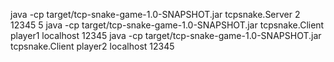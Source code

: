 java -cp target/tcp-snake-game-1.0-SNAPSHOT.jar tcpsnake.Server 2 12345 5 
java -cp target/tcp-snake-game-1.0-SNAPSHOT.jar tcpsnake.Client player1 localhost 12345
java -cp target/tcp-snake-game-1.0-SNAPSHOT.jar tcpsnake.Client player2 localhost 12345